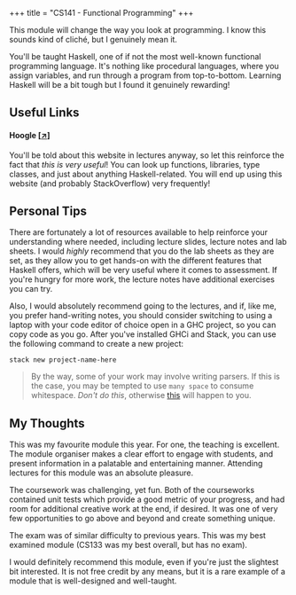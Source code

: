 +++
title = "CS141 - Functional Programming"
+++

This module will change the way you look at programming. I know this sounds kind of cliché, but I genuinely mean it.

You'll be taught Haskell, one of if not the most well-known functional programming language. It's nothing like procedural languages, where you assign variables, and run through a program from top-to-bottom. Learning Haskell will be a bit tough but I found it genuinely rewarding!

## Useful Links

#### Hoogle [[↗](https://hoogle.haskell.org/)]

You'll be told about this website in lectures anyway, so let this reinforce the fact that *this is very useful*! You can look up functions, libraries, type classes, and just about anything Haskell-related. You will end up using this website (and probably StackOverflow) very frequently!

## Personal Tips

There are fortunately a lot of resources available to help reinforce your understanding where needed, including lecture slides, lecture notes and lab sheets. I would *highly* recommend that you do the lab sheets as they are set, as they allow you to get hands-on with the different features that Haskell offers, which will be very useful where it comes to assessment. If you're hungry for more work, the lecture notes have additional exercises you can try.

Also, I would absolutely recommend going to the lectures, and if, like me, you prefer hand-writing notes, you should consider switching to using a laptop with your code editor of choice open in a GHC project, so you can copy code as you go. After you've installed GHCi and Stack, you can use the following command to create a new project:

```
stack new project-name-here
```

> By the way, some of your work may involve writing parsers. If this is the case, you may be tempted to use `many space` to consume whitespace. *Don't do this*, otherwise [this](https://youtu.be/bCDta3rhxSg) will happen to you.

## My Thoughts

This was my favourite module this year. For one, the teaching is excellent. The module organiser makes a clear effort to engage with students, and present information in a palatable and entertaining manner. Attending lectures for this module was an absolute pleasure.

The coursework was challenging, yet fun. Both of the courseworks contained unit tests which provide a good metric of your progress, and had room for additional creative work at the end, if desired. It was one of very few opportunities to go above and beyond and create something unique.

The exam was of similar difficulty to previous years. This was my best examined module (CS133 was my best overall, but has no exam).

I would definitely recommend this module, even if you're just the slightest bit interested. It is not free credit by any means, but it is a rare example of a module that is well-designed and well-taught.